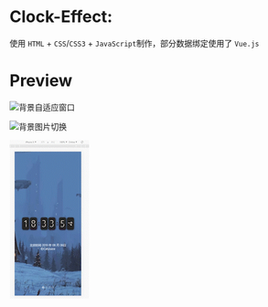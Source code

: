 # Clock-Effect:

使用 `HTML` + `CSS`/`CSS3` + `JavaScript`制作，部分数据绑定使用了 `Vue.js`

# Preview

![背景自适应窗口](https://github.com/CatsJuice/JavaScript-Effects/blob/master/clcok-effect/gif-preview/adjust.gif)

![背景图片切换](https://github.com/CatsJuice/JavaScript-Effects/blob/master/clcok-effect/gif-preview/switch.gif)

![移动端自适应及滑动](https://github.com/CatsJuice/JavaScript-Effects/blob/master/clcok-effect/gif-preview/mobile.gif)
